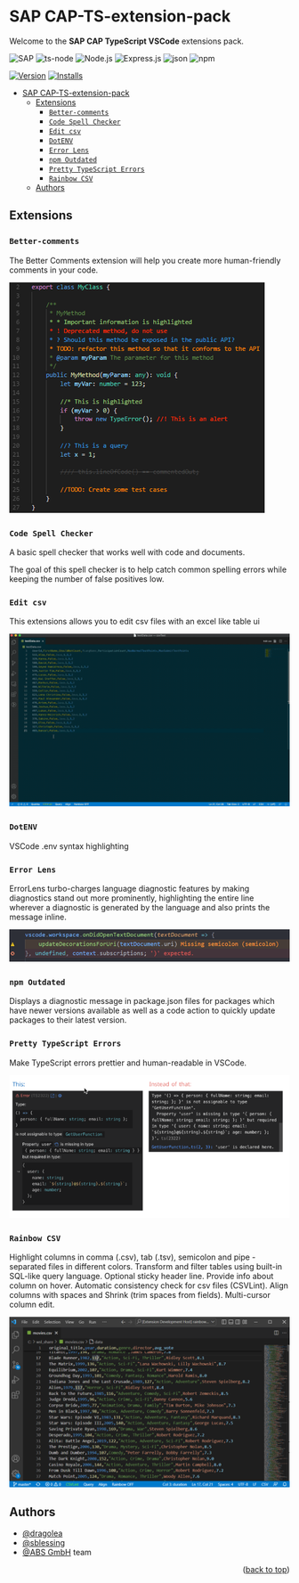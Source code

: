 # SAP CAP-TS-extension-pack

Welcome to the **SAP CAP TypeScript VSCode** extensions pack.

![SAP](https://img.shields.io/badge/SAP-0FAAFF?style=for-the-badge&logo=sap&logoColor=white)
![ts-node](https://img.shields.io/badge/ts--node-3178C6?style=for-the-badge&logo=ts-node&logoColor=white)
![Node.js](https://img.shields.io/badge/Node%20js-339933?style=for-the-badge&logo=nodedotjs&logoColor=white)
![Express.js](https://img.shields.io/badge/Express%20js-000000?style=for-the-badge&logo=express&logoColor=white)
![json](https://img.shields.io/badge/json-5E5C5C?style=for-the-badge&logo=json&logoColor=white)
![npm](https://img.shields.io/badge/npm-CB3837?style=for-the-badge&logo=npm&logoColor=white)

[![Version](https://img.shields.io/visual-studio-marketplace/v/dragolea.cap-ts-extension-pack)](https://marketplace.visualstudio.com/items?itemName=ms-azuretools.vscode-docker)
[![Installs](https://img.shields.io/visual-studio-marketplace/i/dragolea.cap-ts-extension-pack)](https://marketplace.visualstudio.com/items?itemName=ms-azuretools.vscode-docker)

- [SAP CAP-TS-extension-pack](#sap-cap-ts-extension-pack)
  - [Extensions](#extensions)
    - [`Better-comments`](#better-comments)
    - [`Code Spell Checker`](#code-spell-checker)
    - [`Edit csv`](#edit-csv)
    - [`DotENV`](#dotenv)
    - [`Error Lens`](#error-lens)
    - [`npm Outdated`](#npm-outdated)
    - [`Pretty TypeScript Errors`](#pretty-typescript-errors)
    - [`Rainbow CSV`](#rainbow-csv)
  - [Authors](#authors)

## Extensions

### `Better-comments`

The Better Comments extension will help you create more human-friendly comments in your code.

![Comments](./images/better-comment.png)

### `Code Spell Checker`

A basic spell checker that works well with code and documents.

The goal of this spell checker is to help catch common spelling errors while keeping the number of false positives low.

### `Edit csv`

This extensions allows you to edit csv files with an excel like table ui

![Comments](./images/edit-csv.gif)

### `DotENV`

VSCode .env syntax highlighting

### `Error Lens`

ErrorLens turbo-charges language diagnostic features by making diagnostics stand out more prominently, highlighting the entire line wherever a diagnostic is generated by the language and also prints the message inline.

![Error lens](./images/errorLens.png)

### `npm Outdated`

Displays a diagnostic message in package.json files for packages which have newer versions available as well as a code action to quickly update packages to their latest version.

### `Pretty TypeScript Errors`

Make TypeScript errors prettier and human-readable in VSCode.

![Pretty TS Errors](./images/pretty-ts-errors.png)

### `Rainbow CSV`

Highlight columns in comma (.csv), tab (.tsv), semicolon and pipe - separated files in different colors.
Transform and filter tables using built-in SQL-like query language.
Optional sticky header line.
Provide info about column on hover.
Automatic consistency check for csv files (CSVLint).
Align columns with spaces and Shrink (trim spaces from fields).
Multi-cursor column edit.

![Rainbow](./images/rainbow-csv.png)

## Authors

- [@dragolea](https://github.com/dragolea)
- [@sblessing](https://github.com/sblessing)
- [@ABS GmbH](https://www.abs-gmbh.de/) team

<p align="right">(<a href="#table-of-contents">back to top</a>)</p>
